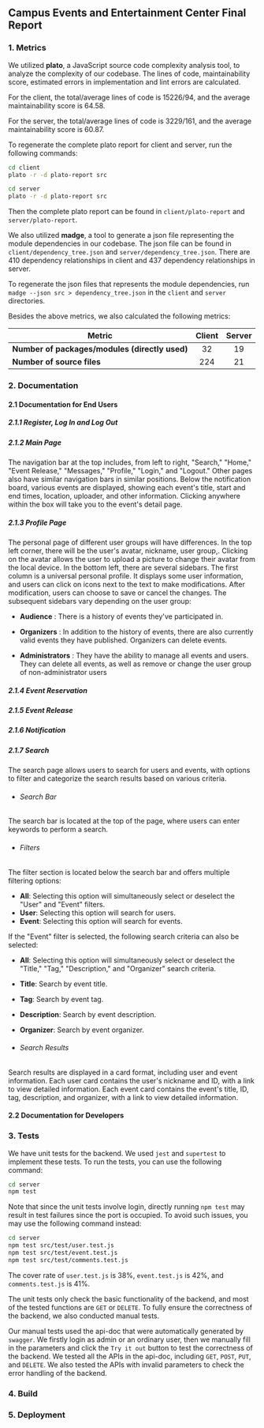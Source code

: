 ## Campus Events and Entertainment Center Final Report

### 1. Metrics
We utilized **plato**, a JavaScript source code complexity analysis tool, to analyze the complexity of our codebase. The lines of code, maintainability score, estimated errors in implementation and lint errors are calculated.

For the client, the total/average lines of code is 15226/94, and the average maintainability score is 64.58.

For the server, the total/average lines of code is 3229/161, and the average maintainability score is 60.87.

To regenerate the complete plato report for client and server, run the following commands:
```bash
cd client
plato -r -d plato-report src
```
```bash
cd server
plato -r -d plato-report src
```

Then the complete plato report can be found in `client/plato-report` and `server/plato-report`.

We also utilized **madge**, a tool to generate a json file representing the module dependencies in our codebase. The json file can be found in `client/dependency_tree.json` and `server/dependency_tree.json`. There are 410 dependency relationships in client and 437 dependency relationships in server.

To regenerate the json files that represents the module dependencies, run `madge --json src > dependency_tree.json` in the `client` and `server` directories.

Besides the above metrics, we also calculated the following metrics:

| Metric                                         | Client | Server |
|------------------------------------------------|:------:|:------:|
| **Number of packages/modules (directly used)** |   32   |   19   |
| **Number of source files**                     |  224   |   21   |

### 2. Documentation

#### 2.1 Documentation for End Users

##### 2.1.1 Register, Log In and Log Out

##### 2.1.2 Main Page

The navigation bar at the top includes, from left to right, "Search," "Home," "Event Release," "Messages," "Profile," "Login," and "Logout." Other pages also have similar navigation bars in similar positions. Below the notification board, various events are displayed, showing each event's title, start and end times, location, uploader, and other information. Clicking anywhere within the box will take you to the event's detail page.



##### 2.1.3 Profile Page

The personal page of different user groups will have differences. In the top left corner, there will be the user's avatar, nickname, user group,. Clicking on the avatar allows the user to upload a picture to change their avatar from the local device. In the bottom left, there are several sidebars. The first column is a universal personal profile. It displays some user information, and users can click on icons next to the text to make modifications. After modification, users can choose to save or cancel the changes. The subsequent sidebars vary depending on the user group:

- **Audience** : There is a history of events they've participated in.

- **Organizers** : In addition to the history of events, there are also currently valid events they have published. Organizers can delete events.

- **Administrators** : They have the ability to manage all events and users. They can delete all events, as well as remove or change the user group of non-administrator users

  

##### 2.1.4 Event Reservation

##### 2.1.5 Event Release

##### 2.1.6 Notification

##### 2.1.7 Search

The search page allows users to search for users and events, with options to filter and categorize the search results based on various criteria.



- ######  Search Bar

The search bar is located at the top of the page, where users can enter keywords to perform a search.



- ######  Filters


The filter section is located below the search bar and offers multiple filtering options:

- **All**: Selecting this option will simultaneously select or deselect the "User" and "Event" filters.
- **User**: Selecting this option will search for users.
- **Event**: Selecting this option will search for events.

If the "Event" filter is selected, the following search criteria can also be selected:

- **All**: Selecting this option will simultaneously select or deselect the "Title," "Tag," "Description," and "Organizer" search criteria.

- **Title**: Search by event title.

- **Tag**: Search by event tag.

- **Description**: Search by event description.

- **Organizer**: Search by event organizer.

  

- ######  Search Results


Search results are displayed in a card format, including user and event information. Each user card contains the user's nickname and ID, with a link to view detailed information. Each event card contains the event's title, ID, tag, description, and organizer, with a link to view detailed information.



#### 2.2 Documentation for Developers



### 3. Tests

We have unit tests for the backend. We used `jest` and `supertest` to implement these tests. To run the tests, you can use the following command:

```bash
cd server
npm test
```

Note that since the unit tests involve login, directly running `npm test` may result in test failures since the port is occupied. To avoid such issues, you may use the following command instead:
    
```bash
cd server
npm test src/test/user.test.js
npm test src/test/event.test.js
npm test src/test/comments.test.js
```

The cover rate of `user.test.js` is 38%, `event.test.js` is 42%, and `comments.test.js` is 41%.

The unit tests only check the basic functionality of the backend, and most of the tested functions are `GET` or `DELETE`. To fully ensure the correctness of the backend, we also conducted manual tests.

Our manual tests used the api-doc that were automatically generated by `swagger`. We firstly login as admin or an ordinary user, then we manually fill in the parameters and click the `Try it out` button to test the correctness of the backend. We tested all the APIs in the api-doc, including `GET`, `POST`, `PUT`, and `DELETE`. We also tested the APIs with invalid parameters to check the error handling of the backend.

### 4. Build

### 5. Deployment